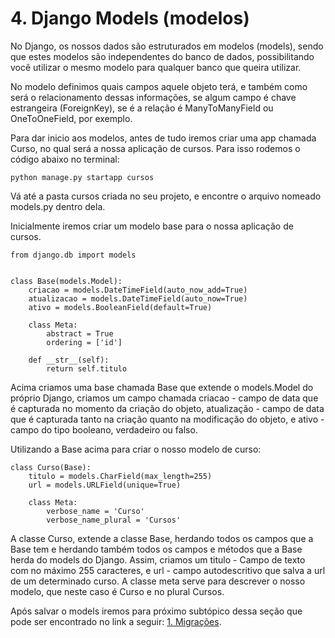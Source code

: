 # 4. Django Models (modelos)

No Django, os nossos dados são estruturados em modelos (models), sendo que estes modelos são independentes do banco de dados, possibilitando você utilizar o mesmo modelo para qualquer banco que queira utilizar.

No modelo definimos quais campos aquele objeto terá, e também como será o relacionamento dessas informações, se algum campo é chave estrangeira (ForeignKey), se é a relação é ManyToManyField ou OneToOneField, por exemplo.

Para dar inicio aos modelos, antes de tudo iremos criar uma app chamada Curso, no qual será a nossa aplicação de cursos. Para isso rodemos o código abaixo no terminal:

``` python manage.py startapp cursos ```

Vá até a pasta cursos criada no seu projeto, e encontre o arquivo nomeado models.py dentro dela.

Inicialmente iremos criar um modelo base para o nossa aplicação de cursos.
```   
from django.db import models


class Base(models.Model):
    criacao = models.DateTimeField(auto_now_add=True)
    atualizacao = models.DateTimeField(auto_now=True)
    ativo = models.BooleanField(default=True)

    class Meta:
        abstract = True
        ordering = ['id']

    def __str__(self):
        return self.titulo
```
Acima criamos uma base chamada Base que extende o models.Model do próprio Django, criamos um campo chamada criacao -  campo de data que é capturada no momento da criação do objeto, atualização - campo de data que é capturada tanto na criação quanto na modificação do objeto, e ativo - campo do tipo booleano, verdadeiro ou falso.

Utilizando a Base acima para criar o nosso modelo de curso:
```
class Curso(Base):
    titulo = models.CharField(max_length=255)
    url = models.URLField(unique=True)

    class Meta:
        verbose_name = 'Curso'
        verbose_name_plural = 'Cursos'
```
A classe Curso, extende a classe Base, herdando todos os campos  que a Base tem e herdando também todos os campos e métodos que a Base herda do models do Django. Assim, criamos um titulo - Campo de texto com no máximo 255 caracteres, e url - campo autodescritivo que salva a url de um determinado curso. A classe meta serve para descrever o nosso modelo, que neste caso é Curso e no plural Cursos.


Após salvar o models iremos para próximo subtópico dessa seção que pode ser encontrado no link a seguir: [1. Migrações](https://github.com/nunescarol/es3/tree/main/2.%20django/4.%20Django%20Models%20(modelos)/1.%20Migrações).